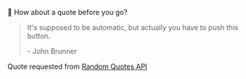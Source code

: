📣 How about a quote before you go?

> It's supposed to be automatic, but actually you have to push this button.
>
> <p>- John Brunner</p>

Quote requested from [Random Quotes API](https://github.com/lukePeavey/quotable)
